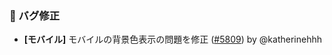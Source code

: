 ### 🐛 バグ修正

* **[モバイル]** モバイルの背景色表示の問題を修正 ([#5809](https://github.com/nocobase/nocobase/pull/5809)) by @katherinehhh
